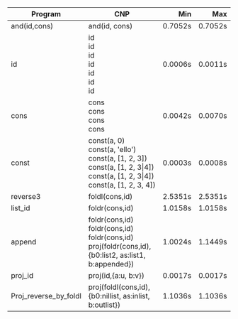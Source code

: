 Program | CNP | Min | Max
--- | --- | ---: | ---:
and(id,cons) | and(id, cons) | 0.7052s | 0.7052s
id | id<br/>id<br/>id<br/>id<br/>id<br/>id<br/>id | 0.0006s | 0.0011s
cons | cons<br/>cons<br/>cons<br/>cons | 0.0042s | 0.0070s
const | const(a, 0)<br/>const(a, 'ello')<br/>const(a, [1, 2, 3])<br/>const(a, [1, 2, 3\|4])<br/>const(a, [1, 2, 3\|4])<br/>const(a, [1, 2, 3, 4]) | 0.0003s | 0.0008s
reverse3 | foldl(cons,id) | 2.5351s | 2.5351s
list_id | foldr(cons,id) | 1.0158s | 1.0158s
append | foldr(cons,id)<br/>foldr(cons,id)<br/>foldr(cons,id)<br/>proj(foldr(cons,id),{b0:list2, as:list1, b:appended}) | 1.0024s | 1.1449s
proj_id | proj(id,{a:u, b:v}) | 0.0017s | 0.0017s
Proj_reverse_by_foldl | proj(foldl(cons,id),{b0:nillist, as:inlist, b:outlist}) | 1.1036s | 1.1036s
